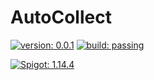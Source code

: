 # AutoCollect

[![version: 0.0.1](https://img.shields.io/badge/version-0.0.1-blue)](#)
[![build: passing](https://img.shields.io/badge/build-passing-brightgreen)](#)

[![Spigot: 1.14.4](https://img.shields.io/badge/Spigot-1.14.4-blue)](#)
